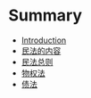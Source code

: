 Summary
=======

-	[Introduction](README.md)
-	[民法的内容](chapter1.md)
-	[民法总则](chapter2.md)
-	[物权法](chapter3.md)
-	[债法](chapter4.md)
